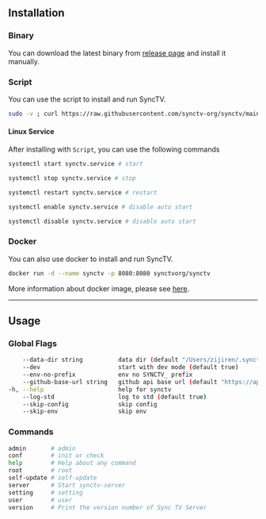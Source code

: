 ## Installation
### Binary
You can download the latest binary from [release page](https://github.com/synctv-org/synctv/releases) and install it manually.

### Script
You can use the script to install and run SyncTV.

```bash
sudo -v ; curl https://raw.githubusercontent.com/synctv-org/synctv/main/script/install.sh | sudo bash -s -- -v latest
```

#### Linux Service

After installing with `Script`, you can use the following commands
```bash
systemctl start synctv.service # start

systemctl stop synctv.service # stop

systemctl restart synctv.service # restart

systemctl enable synctv.service # disable auto start

systemctl disable synctv.service # disable auto start
```

### Docker
You can also use docker to install and run SyncTV.

```bash
docker run -d --name synctv -p 8080:8080 synctvorg/synctv
```

More information about docker image, please see [here](https://hub.docker.com/r/synctvorg/synctv).

----

## Usage
### Global Flags
```bash
    --data-dir string          data dir (default "/Users/zijiren/.synctv")
    --dev                      start with dev mode (default true)
    --env-no-prefix            env no SYNCTV_ prefix
    --github-base-url string   github api base url (default "https://api.github.com/")
-h, --help                     help for synctv
    --log-std                  log to std (default true)
    --skip-config              skip config
    --skip-env                 skip env
```

### Commands
```bash
admin       # admin
conf        # init or check
help        # Help about any command
root        # root
self-update # self-update
server      # Start synctv-server
setting     # setting
user        # user
version     # Print the version number of Sync TV Server
```
